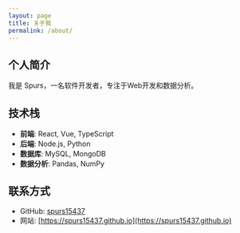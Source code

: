 ```yaml
---
layout: page
title: 关于我
permalink: /about/
---
```


## 个人简介

我是 Spurs，一名软件开发者，专注于Web开发和数据分析。

## 技术栈

- **前端**: React, Vue, TypeScript
- **后端**: Node.js, Python
- **数据库**: MySQL, MongoDB
- **数据分析**: Pandas, NumPy

## 联系方式

- GitHub: [spurs15437](https://github.com/spurs15437)
- 网站: [https://spurs15437.github.io](https://spurs15437.github.io)